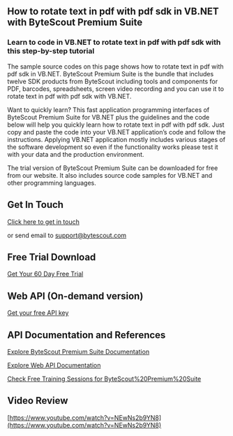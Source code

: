## How to rotate text in pdf with pdf sdk in VB.NET with ByteScout Premium Suite

### Learn to code in VB.NET to rotate text in pdf with pdf sdk with this step-by-step tutorial

The sample source codes on this page shows how to rotate text in pdf with pdf sdk in VB.NET. ByteScout Premium Suite is the bundle that includes twelve SDK products from ByteScout including tools and components for PDF, barcodes, spreadsheets, screen video recording and you can use it to rotate text in pdf with pdf sdk with VB.NET.

Want to quickly learn? This fast application programming interfaces of ByteScout Premium Suite for VB.NET plus the guidelines and the code below will help you quickly learn how to rotate text in pdf with pdf sdk. Just copy and paste the code into your VB.NET application’s code and follow the instructions. Applying VB.NET application mostly includes various stages of the software development so even if the functionality works please test it with your data and the production environment.

The trial version of ByteScout Premium Suite can be downloaded for free from our website. It also includes source code samples for VB.NET and other programming languages.

## Get In Touch

[Click here to get in touch](https://bytescout.zendesk.com/hc/en-us/requests/new?subject=ByteScout%20Premium%20Suite%20Question)

or send email to [support@bytescout.com](mailto:support@bytescout.com?subject=ByteScout%20Premium%20Suite%20Question) 

## Free Trial Download

[Get Your 60 Day Free Trial](https://bytescout.com/download/web-installer?utm_source=github-readme)

## Web API (On-demand version)

[Get your free API key](https://pdf.co/documentation/api?utm_source=github-readme)

## API Documentation and References

[Explore ByteScout Premium Suite Documentation](https://bytescout.com/documentation/index.html?utm_source=github-readme)

[Explore Web API Documentation](https://pdf.co/documentation/api?utm_source=github-readme)

[Check Free Training Sessions for ByteScout%20Premium%20Suite](https://academy.bytescout.com/)

## Video Review

[https://www.youtube.com/watch?v=NEwNs2b9YN8](https://www.youtube.com/watch?v=NEwNs2b9YN8)